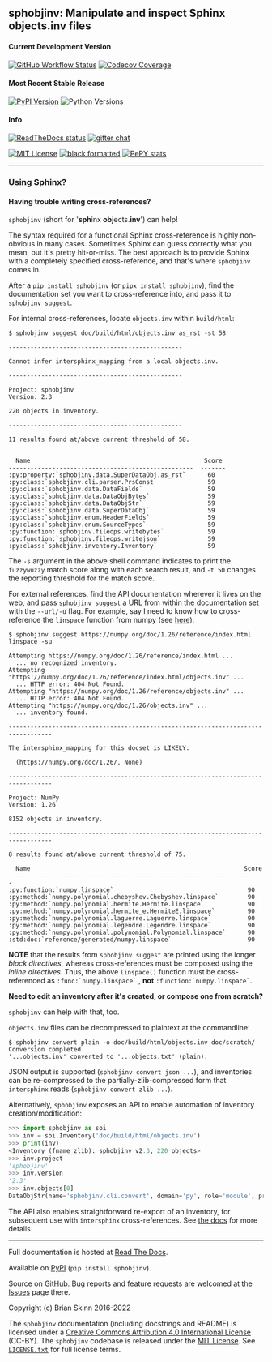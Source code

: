 ## sphobjinv: Manipulate and inspect Sphinx objects.inv files


#### Current Development Version

[![GitHub Workflow Status][workflow badge]][workflow link target]
[![Codecov Coverage][codecov badge]][codecov target]

#### Most Recent Stable Release

[![PyPI Version][pypi badge]][pypi link target]
![Python Versions][python versions badge]

#### Info

[![ReadTheDocs status][readthedocs badge]][readthedocs link target]
[![gitter chat][gitter badge]][gitter link target]

[![MIT License][license badge]][license link target]
[![black formatted][black badge]][black link target]
[![PePY stats][pepy badge]][pepy link target]

----

### Using Sphinx?

#### Having trouble writing cross-references?

`sphobjinv` (short for '**sph**inx **obj**ects.**inv**') can help!

The syntax required for a functional Sphinx cross-reference is highly
non-obvious in many cases. Sometimes Sphinx can guess correctly what
you mean, but it's pretty hit-or-miss.  The best approach is to provide
Sphinx with a completely specified cross-reference, and that's where
`sphobjinv` comes in.

After a `pip install sphobjinv` (or `pipx install sphobjinv`), find the
documentation set you want to cross-reference into, and pass it to
`sphobjinv suggest`.

For internal cross-references, locate `objects.inv` within `build/html`:

```none
$ sphobjinv suggest doc/build/html/objects.inv as_rst -st 58

------------------------------------------------

Cannot infer intersphinx_mapping from a local objects.inv.

------------------------------------------------

Project: sphobjinv
Version: 2.3

220 objects in inventory.

------------------------------------------------

11 results found at/above current threshold of 58.


  Name                                                Score
---------------------------------------------------  -------
:py:property:`sphobjinv.data.SuperDataObj.as_rst`      60
:py:class:`sphobjinv.cli.parser.PrsConst`              59
:py:class:`sphobjinv.data.DataFields`                  59
:py:class:`sphobjinv.data.DataObjBytes`                59
:py:class:`sphobjinv.data.DataObjStr`                  59
:py:class:`sphobjinv.data.SuperDataObj`                59
:py:class:`sphobjinv.enum.HeaderFields`                59
:py:class:`sphobjinv.enum.SourceTypes`                 59
:py:function:`sphobjinv.fileops.writebytes`            59
:py:function:`sphobjinv.fileops.writejson`             59
:py:class:`sphobjinv.inventory.Inventory`              59
```

The `-s` argument in the above shell command indicates to print the
`fuzzywuzzy` match score along with each search result, and `-t 50`
changes the reporting threshold for the match score.

For external references, find the API documentation wherever it lives on
the web, and pass `sphobjinv suggest` a URL from within the documentation set
with the `--url/-u` flag. For example, say I need to know how to
cross-reference the `linspace` function from numpy (see
[here][numpy linspace]):

```none
$ sphobjinv suggest https://numpy.org/doc/1.26/reference/index.html linspace -su

Attempting https://numpy.org/doc/1.26/reference/index.html ...
  ... no recognized inventory.
Attempting "https://numpy.org/doc/1.26/reference/index.html/objects.inv" ...
  ... HTTP error: 404 Not Found.
Attempting "https://numpy.org/doc/1.26/reference/objects.inv" ...
  ... HTTP error: 404 Not Found.
Attempting "https://numpy.org/doc/1.26/objects.inv" ...
  ... inventory found.

----------------------------------------------------------------------------------

The intersphinx_mapping for this docset is LIKELY:

  (https://numpy.org/doc/1.26/, None)

----------------------------------------------------------------------------------

Project: NumPy
Version: 1.26

8152 objects in inventory.

----------------------------------------------------------------------------------

8 results found at/above current threshold of 75.

  Name                                                           Score
--------------------------------------------------------------  -------
:py:function:`numpy.linspace`                                     90
:py:method:`numpy.polynomial.chebyshev.Chebyshev.linspace`        90
:py:method:`numpy.polynomial.hermite.Hermite.linspace`            90
:py:method:`numpy.polynomial.hermite_e.HermiteE.linspace`         90
:py:method:`numpy.polynomial.laguerre.Laguerre.linspace`          90
:py:method:`numpy.polynomial.legendre.Legendre.linspace`          90
:py:method:`numpy.polynomial.polynomial.Polynomial.linspace`      90
:std:doc:`reference/generated/numpy.linspace`                     90
```

**NOTE** that the results from `sphobjinv suggest` are printed using the
longer *block directives*, whereas cross-references must be composed using the
*inline directives*. Thus, the above `linspace()` function must be
cross-referenced as ``` :func:`numpy.linspace` ``` , **not**
``` :function:`numpy.linspace` ```.

**Need to edit an inventory after it's created, or compose one from scratch?**

`sphobjinv` can help with that, too.

`objects.inv` files can be decompressed to plaintext at the commandline:

```none
$ sphobjinv convert plain -o doc/build/html/objects.inv doc/scratch/
Conversion completed.
'...objects.inv' converted to '...objects.txt' (plain).
```

JSON output is supported (`sphobjinv convert json ...`), and
inventories can be re-compressed to the
partially-zlib-compressed form that `intersphinx` reads
(`sphobjinv convert zlib ...`).

Alternatively, `sphobjinv` exposes an API to enable automation of
inventory creation/modification:

```python
>>> import sphobjinv as soi
>>> inv = soi.Inventory('doc/build/html/objects.inv')
>>> print(inv)
<Inventory (fname_zlib): sphobjinv v2.3, 220 objects>
>>> inv.project
'sphobjinv'
>>> inv.version
'2.3'
>>> inv.objects[0]
DataObjStr(name='sphobjinv.cli.convert', domain='py', role='module', priority='0', uri='cli/implementation/convert.html#module-$', dispname='-')
```

The API also enables straightforward re-export of an inventory, for subsequent
use with `intersphinx` cross-references. See [the docs][soi docs inv export] for
more details.

----

Full documentation is hosted at [Read The Docs][readthedocs link target].

Available on [PyPI][pypi link target] (`pip install sphobjinv`).

Source on [GitHub][github repo]. Bug reports and feature requests are welcomed
at the [Issues][github issue tracker] page there.

Copyright (c) Brian Skinn 2016-2022

The `sphobjinv` documentation (including docstrings and README) is licensed
under a [Creative Commons Attribution 4.0 International License][cc-by 4.0]
(CC-BY). The `sphobjinv` codebase is released under the [MIT License]. See
[`LICENSE.txt`][license link target] for full license terms.


[black badge]: https://img.shields.io/badge/code%20style-black-000000.svg
[black link target]: https://github.com/psf/black
[cc-by 4.0]: http://creativecommons.org/licenses/by/4.0/
[codecov badge]: https://codecov.io/gh/bskinn/sphobjinv/branch/main/graph/badge.svg
[codecov target]: https://codecov.io/gh/bskinn/sphobjinv
[soi docs inv export]: http://sphobjinv.readthedocs.io/en/latest/api_usage.html#exporting-an-inventory
[github issue tracker]: https://github.com/bskinn/sphobjinv/issues
[github repo]: https://github.com/bskinn/sphobjinv
[gitter badge]: https://badges.gitter.im/sphobjinv/community.svg
[gitter link target]: https://gitter.im/sphobjinv/community?utm_source=badge&utm_medium=badge&utm_campaign=pr-badge&utm_content=badge
[license badge]: https://img.shields.io/github/license/mashape/apistatus.svg
[license link target]: https://github.com/bskinn/sphobjinv/blob/stable/LICENSE.txt
[mit license]: https://opensource.org/licenses/MIT
[numpy linspace]: https://numpy.org/doc/1.26/reference/generated/numpy.linspace.html
[pepy badge]: https://pepy.tech/badge/sphobjinv/month
[pepy link target]: https://pepy.tech/project/sphobjinv?versions=2.0.1&versions=2.1&versions=2.2.2&versions=2.3&versions=2.3.1
[pypi badge]: https://img.shields.io/pypi/v/sphobjinv.svg?logo=pypi]
[pypi link target]: https://pypi.org/project/sphobjinv
[python versions badge]: https://img.shields.io/pypi/pyversions/sphobjinv.svg?logo=python
[readthedocs badge]: https://img.shields.io/readthedocs/sphobjinv/latest.svg
[readthedocs link target]: http://sphobjinv.readthedocs.io/en/latest/
[workflow badge]: https://img.shields.io/github/actions/workflow/status/bskinn/sphobjinv/ci_tests.yml?logo=github&branch=main
[workflow link target]: https://github.com/bskinn/sphobjinv/actions
